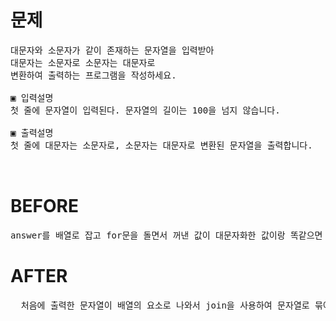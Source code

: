 # 문제

<pre>
대문자와 소문자가 같이 존재하는 문자열을 입력받아 
대문자는 소문자로 소문자는 대문자로 
변환하여 출력하는 프로그램을 작성하세요.

▣ 입력설명
첫 줄에 문자열이 입력된다. 문자열의 길이는 100을 넘지 않습니다.

▣ 출력설명
첫 줄에 대문자는 소문자로, 소문자는 대문자로 변환된 문자열을 출력합니다.


</pre>

# BEFORE

<pre>
answer를 배열로 잡고 for문을 돌면서 꺼낸 값이 대문자화한 값이랑 똑같으면 소문자로 바꾸고, 'vice versa'.
</pre>

# AFTER

<pre>
  처음에 출력한 문자열이 배열의 요소로 나와서 join을 사용하여 문자열로 묶어주었다.
</pre>
